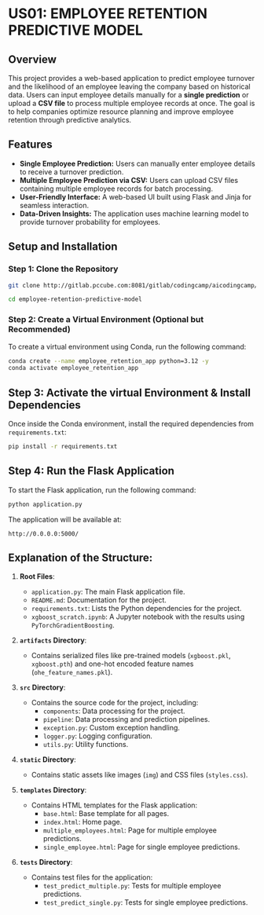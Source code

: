 # US01: EMPLOYEE RETENTION PREDICTIVE MODEL

## Overview  
This project provides a web-based application to predict employee turnover and the likelihood of an employee leaving the company based on historical data. Users can input employee details manually for a **single prediction** or upload a **CSV file** to process multiple employee records at once. The goal is to help companies optimize resource planning and improve employee retention through predictive analytics.  

## Features  
- **Single Employee Prediction:** Users can manually enter employee details to receive a turnover prediction.  
- **Multiple Employee Prediction via CSV:** Users can upload CSV files containing multiple employee records for batch processing.  
- **User-Friendly Interface:** A web-based UI built using Flask and Jinja for seamless interaction.  
- **Data-Driven Insights:** The application uses machine learning model to provide turnover probability for employees.  


## Setup and Installation  

### **Step 1: Clone the Repository**  
```bash
git clone http://gitlab.pccube.com:8081/gitlab/codingcamp/aicodingcamp/examples/ai-camp-2/employee-retention-predictive-model.git 
```
```bash
cd employee-retention-predictive-model
```

### **Step 2: Create a Virtual Environment (Optional but Recommended)**

To create a virtual environment using Conda, run the following command:

```bash
conda create --name employee_retention_app python=3.12 -y
conda activate employee_retention_app
```


## Step 3: Activate the virtual Environment & Install Dependencies

Once inside the Conda environment, install the required dependencies from `requirements.txt`:

```bash
pip install -r requirements.txt
```

## Step 4: Run the Flask Application

To start the Flask application, run the following command:

```bash
python application.py
```

The application will be available at:

```
http://0.0.0.0:5000/
```

## Explanation of the Structure:

1. **Root Files**:
   - `application.py`: The main Flask application file.
   - `README.md`: Documentation for the project.
   - `requirements.txt`: Lists the Python dependencies for the project.
   - `xgboost_scratch.ipynb`: A Jupyter notebook with the results using `PyTorchGradientBoosting`.

2. **`artifacts` Directory**:
   - Contains serialized files like pre-trained models (`xgboost.pkl`, `xgboost.pth`) and one-hot encoded feature names (`ohe_feature_names.pkl`).

3. **`src` Directory**:
   - Contains the source code for the project, including:
     - `components`: Data processing for the project.
     - `pipeline`: Data processing and prediction pipelines.
     - `exception.py`: Custom exception handling.
     - `logger.py`: Logging configuration.
     - `utils.py`: Utility functions.

4. **`static` Directory**:
   - Contains static assets like images (`img`) and CSS files (`styles.css`).

5. **`templates` Directory**:
   - Contains HTML templates for the Flask application:
     - `base.html`: Base template for all pages.
     - `index.html`: Home page.
     - `multiple_employees.html`: Page for multiple employee predictions.
     - `single_employee.html`: Page for single employee predictions.

7. **`tests` Directory**:
   - Contains test files for the application:
     - `test_predict_multiple.py`: Tests for multiple employee predictions.
     - `test_predict_single.py`: Tests for single employee predictions.
